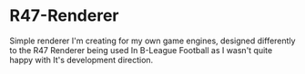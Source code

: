 # R47-Renderer
Simple renderer I'm creating for my own game engines, designed differently to the R47 Renderer being used In B-League Football as I wasn't quite happy with It's development direction.
